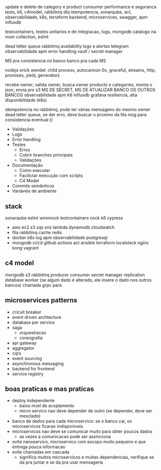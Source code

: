 #

update e delete de category e product
consumer
performance e seguranca
tests, k6, c4model, rabbitmq dlq idempotencia, sonarqube, act, observabilidade, k8s, terraform backend, microservices, swagger, apm influxdb

testcontainers, testes unitarios e de integracao, logs, mongodb catalogo na msm collection, eslint

dead letter queue
rabbitmq availability
logs e alertas telegram
observabilidade
apm
error handling
vault / secret manager

MS pra consistencia no banco
banco pra cada MS

nodejs erick wendel: child process, autocannon 0x, graceful, streams, http, promises, yield, generators


recebe owner, valida owner, busca owner products e categories, monta o json, envia pro s3
MS DE SECRET, MS DE ATUALIZAR BANCO OS OUTROS BANCOS
observabilidade
apm k6 influxdb grafana
resiliencia, alta disponibilidade (k8s)

idempotencia no rabbitmq, pode ter várias mensagens do mesmo owner
dead letter queue, se der erro, deve buscar o proximo da fila
msg para consistencia eventual ()

- Validações
- Logs
- Error handling
- Testes
  - Erros
  - Cobrir branches principais
  - Validações
- Documentação
  - Como executar
  - Facilictar execução com scripts
  - C4 Model
- Commits semânticos
- Variáveis de ambiente

## stack

sonarqube eslint
wiremock testcontainers nock k6 cypress
* aws ec2 s3 sqs sns lambda dynamodb cloudwatch
* fila rabbitmq
cache redis
* docker k8s
log apm observabilidade
postgresql
* mongodb
ci/cd github actions act
ansible
terraform localstack
nginx kong
vagrant

## c4 model

mongodb
s3
rabbitmq
producer
consumer
secret manager
replication database worker (se algum dado é alterado, ele insere o dado nos outros bancos)
chamada grpc para

## microservices patterns

- cricuit breaker
- event driven archtecture
- database per service
- saga
  - orquestracao
  - coreografia
- api gateway
- aggregator
- cqrs
- event sourcing
- asynchronous messaging
- backend for frontend
- service registry

## boas praticas e mas praticas

- deploy independente
  - baixo nivel de acoplamento
  - micro servico nao deve depender de outro (se depender, deve ser mesclado)
- banco de dados para cada microservico: se o banco cai, os microservicos ficarao indisponiveis
- microservicos nao deve se comunicar muito para obter poucos dados
  - as vezes a comunicacao pode ser assincrona
- evite nanoservico, microservico com escopo muito pequeno e que entrega pouca informacao
- evite chamadas em cascada
  - significa muitos microservicos e muitas dependencias, verifique se da pra juntar e se da pra usar mensageria

